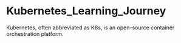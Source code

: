# Kubernetes_Learning_Journey
Kubernetes, often abbreviated as K8s, is an open-source container orchestration platform.
